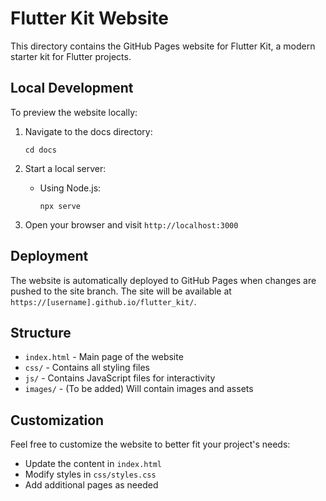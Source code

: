 # Flutter Kit Website

This directory contains the GitHub Pages website for Flutter Kit, a modern starter kit for Flutter projects.

## Local Development

To preview the website locally:

1. Navigate to the docs directory:
   ```
   cd docs
   ```

2. Start a local server:
   - Using Node.js:
     ```
     npx serve
     ```

3. Open your browser and visit `http://localhost:3000`

## Deployment

The website is automatically deployed to GitHub Pages when changes are pushed to the site branch. The site will be available at `https://[username].github.io/flutter_kit/`.

## Structure

- `index.html` - Main page of the website
- `css/` - Contains all styling files
- `js/` - Contains JavaScript files for interactivity
- `images/` - (To be added) Will contain images and assets

## Customization

Feel free to customize the website to better fit your project's needs:

- Update the content in `index.html`
- Modify styles in `css/styles.css`
- Add additional pages as needed
